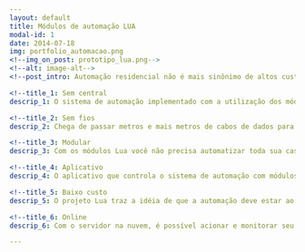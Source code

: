 ```yaml
---
layout: default
title: Módulos de automação LUA
modal-id: 1
date: 2014-07-18
img: portfolio_automacao.png
<!--img_on_post: prototipo_lua.png-->
<!--alt: image-alt-->
<!--post_intro: Automação residencial não é mais sinônimo de altos custos e muita mão de obra para instalação. Com os módulos Lua você passa a ter controle total de sua iluminação através do seu smartphone possibilitando agendamentos de acionamento e configuração de cenários de maneira fácil e rápida. E não para por aí, os módulos Lua também são capazes de controlar o acionamento de bombas de piscina, motores de cortinas, abertura de portões de garagem e muito mais.-->

<!--title_1: Sem central
descrip_1: O sistema de automação implementado com a utilização dos módulos Lua é difuso, isto é, não necessita de uma central para funcionar.-->

<!--title_2: Sem fios
descrip_2: Chega de passar metros e mais metros de cabos de dados para implementar sistemas de automação. Toda a comunicação dos módulos Lua é realizada de maneira sem fio.-->

<!--title_3: Modular
descrip_3: Com os módulos Lua você não precisa automatizar toda sua casa de uma só vez. Se quiser começar automatizando apenas um ponto de iluminação e meses depois quiser automatizar toda sua sala, sua cozinha e seu quarto, não tem problema algum!-->

<!--title_4: Aplicativo
descrip_4: O aplicativo que controla o sistema de automação com módulos Lua é de fácil utilização, personalizável de acordo com o que o usuário quiser e compatível com as plataformas Android e IOS. -->

<!--title_5: Baixo custo
descrip_5: O projeto Lua traz a idéia de que a automação deve estar ao alcance de todos. Com o barateamento dos módulos pretende-se atingir um maior público consumidor do que o atual mercado da automação residencial.-->

<!--title_6: Online
descrip_6: Com o servidor na nuvem, é possível acionar e monitorar seu sistema de automação de qualquer lugar com acesso à internet.-->

---
```

